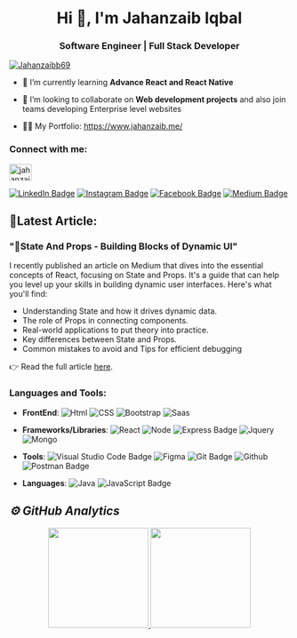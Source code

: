<!-- ![logo](https://github.com/jahanzaib-iqbal/jahanzaib-iqbal/blob/main/banner.png) -->
<h1 align="center">Hi 👋, I'm Jahanzaib Iqbal</h1>
<h3 align="center">Software Engineer | Full Stack Developer</h3>
<!-- <img align="right" alt="Coding GIF" width="400" src ="https://github.com/abhisheknaiidu/abhisheknaiidu/raw/master/code.gif?raw=true"> -->
<!--  <p align="left"> <img src="https://komarev.com/ghpvc/?username=jahanzaib-iqbal&label=Profile%20views&color=0e75b6&style=flat" alt="jahanzaib-iqbal" /> </p> -->
 

<p align="left"><a href="https://www.linkedin.com/in/jahanzaib69/" target="blank"><img src="https://img.shields.io/twitter/follow/Jahanzaibb69?logo=LinkedIn&style=for-the-badge" alt="Jahanzaibb69" /></a> </p>

 
- 🌱 I’m currently learning **Advance React and React Native**

- 💞️ I’m looking to collaborate on **Web development projects** and also join teams developing Enterprise level websites

- 👨‍💻 My Portfolio: https://www.jahanzaib.me/



<h3 align="left">Connect with me:</h3>
<p align="left">
<!-- <a href="https://twitter.com/jahanzaibb69" target="blank"><img align="center" src="https://raw.githubusercontent.com/rahuldkjain/github-profile-readme-generator/master/src/images/icons/Social/twitter.svg" alt="jahanzaibb69" height="30" width="40" /></a> -->
<a href="https://linkedin.com/in/jahanzaib69" target="blank"><img align="center" src="https://raw.githubusercontent.com/rahuldkjain/github-profile-readme-generator/master/src/images/icons/Social/linked-in-alt.svg" alt="jahanzaib69" height="30" width="40" /></a>
<!-- <a href="https://stackoverflow.com/users/14813061/jahanzaib-iqbal" target="blank"><img align="center" src="https://raw.githubusercontent.com/rahuldkjain/github-profile-readme-generator/master/src/images/icons/Social/stack-overflow.svg" alt="14813061/jahanzaib-iqbal" height="30" width="40" /></a> -->

[![LinkedIn Badge](https://img.shields.io/badge/LinkedIn-0A66C2?logo=linkedin&logoColor=fff&style=for-the-badge)](https://www.linkedin.com/in/jahanzaib69/)
[![Instagram Badge](https://img.shields.io/badge/Instagram-E4405F?logo=instagram&logoColor=fff&style=for-the-badge)](https://www.instagram.com/jahan._zaib/)
[![Facebook Badge](https://img.shields.io/badge/Facebook-0866FF?logo=facebook&logoColor=fff&style=for-the-badge)](ttps://www.facebook.com/jahanzaib1059/)
 [![Medium Badge](https://img.shields.io/badge/Medium-000?logo=medium&logoColor=fff&style=for-the-badge)](https://jahanzaibb.medium.com/ "My Recent Articles Here")
 
</p>


## 📝Latest Article:
### "🧱State And Props - Building Blocks of Dynamic UI" 
I recently published an article on Medium that dives into the essential concepts of React, focusing on State and Props. It's a guide that can help you level up your skills in building dynamic user interfaces. Here's what you'll find:
- Understanding State and how it drives dynamic data.
- The role of Props in connecting components.
- Real-world applications to put theory into practice.
- Key differences between State and Props.
- Common mistakes to avoid and Tips for efficient debugging 

👉 Read the full article [here](https://medium.com/@jahanzaibiqbal1059/state-and-props-in-react-and-react-native-795a563761b8).






<h3 align="left">Languages and Tools:</h3>

- **FrontEnd**:
 ![Html]( https://img.shields.io/badge/HTML5-E34F26?style=for-the-badge&logo=html5&logoColor=white)
![CSS](https://img.shields.io/badge/CSS3-1572B6?style=for-the-badge&logo=css3&logoColor=white)
![Bootstrap]( https://img.shields.io/badge/Bootstrap-563D7C?style=for-the-badge&logo=bootstrap&logoColor=white)
![Saas](https://img.shields.io/badge/Sass-CC6699?style=for-the-badge&logo=sass&logoColor=white)
- **Frameworks/Libraries**:
 ![React](https://img.shields.io/badge/React-20232A?style=for-the-badge&logo=react&logoColor=61DAFB)
![Node](https://img.shields.io/badge/Node.js-43853D?style=for-the-badge&logo=node.js&logoColor=white)
![Express Badge](https://img.shields.io/badge/Express-000?logo=express&logoColor=fff&style=for-the-badge)
![Jquery](https://img.shields.io/badge/jQuery-0769AD?style=for-the-badge&logo=jquery&logoColor=white)
![Mongo](https://img.shields.io/badge/MongoDB-4EA94B?style=for-the-badge&logo=mongodb&logoColor=white)


- **Tools**:
![Visual Studio Code Badge](https://img.shields.io/badge/Visual%20Studio%20Code-007ACC?logo=visualstudiocode&logoColor=fff&style=for-the-badge)
![Figma](https://img.shields.io/badge/Figma-F78374?style=for-the-badge&logo=figma&logoColor=white)
![Git Badge](https://img.shields.io/badge/Git-F05032?logo=git&logoColor=fff&style=for-the-badge)
![Github](https://img.shields.io/badge/GitHub-fff?style=for-the-badge&logo=github&logoColor=black)
![Postman Badge](https://img.shields.io/badge/Postman-FF6C37?logo=postman&logoColor=fff&style=for-the-badge)

- **Languages**:
    ![Java]( https://img.shields.io/badge/Java-ED8B00?style=for-the-badge&logo=java&logoColor=white)
  ![JavaScript Badge](https://img.shields.io/badge/JavaScript-F7DF1E?logo=javascript&logoColor=000&style=for-the-badge)

<h2><i>⚙️ GitHub Analytics</i></h2>

<p align="center">
<a href="https://github.com/jahanzaib-iqbal">
   <img height="180em" src="https://github-readme-stats.vercel.app/api?username=jahanzaib-iqbal&show_icons=true&theme=algolia&include_all_commits=true&count_private=true"/> 
  <img height="180em" src="https://github-readme-stats-eight-theta.vercel.app/api/top-langs/?username=jahanzaib-iqbal&layout=compact&langs_count=8&theme=algolia"/>
</a>
</p>
</p>



